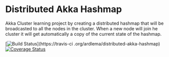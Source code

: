 # Distributed Akka Hashmap

Akka Cluster learning project by creating a distributed hashmap that will be broadcasted to all the nodes in the cluster. When a new node will join he cluster it will get automatically a copy of the current state of the hashmap.

[![Build Status](https://travis-ci.org/ardlema/distributed-akka-hashmap.svg?branch=master)](https://travis-ci
.org/ardlema/distributed-akka-hashmap)[![Coverage Status](https://coveralls.io/repos/github/ardlema/distributed-akka-hashmap/badge.svg?branch=master)](https://coveralls.io/github/ardlema/distributed-akka-hashmap?branch=master)
